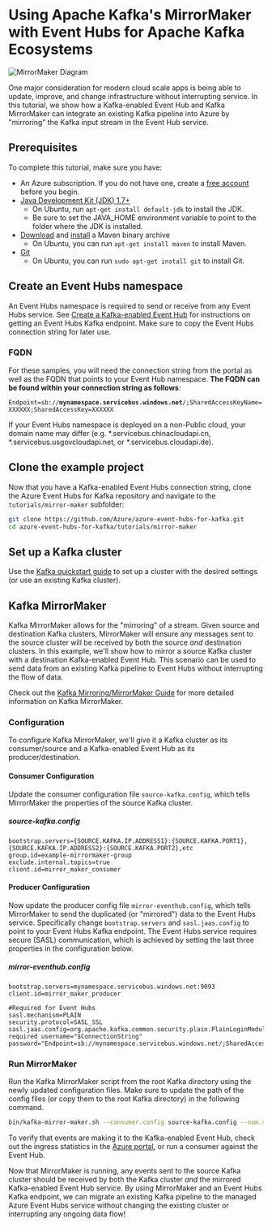 # Using Apache Kafka's MirrorMaker with Event Hubs for Apache Kafka Ecosystems

![MirrorMaker Diagram](./mirror-maker-graphic.PNG) 

One major consideration for modern cloud scale apps is being able to update, improve, and change infrastructure without interrupting service. In this tutorial, we show how a Kafka-enabled Event Hub and Kafka MirrorMaker can integrate an existing Kafka pipeline into Azure by "mirroring" the Kafka input stream in the Event Hub service. 

## Prerequisites

To complete this tutorial, make sure you have:

* An Azure subscription. If you do not have one, create a [free account](https://azure.microsoft.com/free/?ref=microsoft.com&utm_source=microsoft.com&utm_medium=docs&utm_campaign=visualstudio) before you begin.
* [Java Development Kit (JDK) 1.7+](http://www.oracle.com/technetwork/java/javase/downloads/index.html)
    * On Ubuntu, run `apt-get install default-jdk` to install the JDK.
    * Be sure to set the JAVA_HOME environment variable to point to the folder where the JDK is installed.
* [Download](http://maven.apache.org/download.cgi) and [install](http://maven.apache.org/install.html) a Maven binary archive
    * On Ubuntu, you can run `apt-get install maven` to install Maven.
* [Git](https://www.git-scm.com/downloads)
    * On Ubuntu, you can run `sudo apt-get install git` to install Git.

## Create an Event Hubs namespace

An Event Hubs namespace is required to send or receive from any Event Hubs service. See [Create a Kafka-enabled Event Hub](https://docs.microsoft.com/azure/event-hubs/event-hubs-create-kafka-enabled) for instructions on getting an Event Hubs Kafka endpoint. Make sure to copy the Event Hubs connection string for later use.

### FQDN

For these samples, you will need the connection string from the portal as well as the FQDN that points to your Event Hub namespace. **The FQDN can be found within your connection string as follows**:

`Endpoint=sb://`**`mynamespace.servicebus.windows.net`**`/;SharedAccessKeyName=XXXXXX;SharedAccessKey=XXXXXX`

If your Event Hubs namespace is deployed on a non-Public cloud, your domain name may differ (e.g. \*.servicebus.chinacloudapi.cn, \*.servicebus.usgovcloudapi.net, or \*.servicebus.cloudapi.de).

## Clone the example project

Now that you have a Kafka-enabled Event Hubs connection string, clone the Azure Event Hubs for Kafka repository and navigate to the `tutorials/mirror-maker` subfolder:

```bash
git clone https://github.com/Azure/azure-event-hubs-for-kafka.git
cd azure-event-hubs-for-kafka/tutorials/mirror-maker
```

## Set up a Kafka cluster

Use the [Kafka quickstart guide](https://kafka.apache.org/quickstart) to set up a cluster with the desired settings (or use an existing Kafka cluster).

## Kafka MirrorMaker

Kafka MirrorMaker allows for the "mirroring" of a stream. Given source and destination Kafka clusters, MirrorMaker will ensure any messages sent to the source cluster will be received by both the source *and* destination clusters. In this example, we'll show how to mirror a source Kafka cluster with a destination Kafka-enabled Event Hub. This scenario can be used to send data from an existing Kafka pipeline to Event Hubs without interrupting the flow of data. 

Check out the [Kafka Mirroring/MirrorMaker Guide](https://cwiki.apache.org/confluence/pages/viewpage.action?pageId=27846330) for more detailed information on Kafka MirrorMaker.

### Configuration

To configure Kafka MirrorMaker, we'll give it a Kafka cluster as its consumer/source and a Kafka-enabled Event Hub as its producer/destination.

#### Consumer Configuration

Update the consumer configuration file `source-kafka.config`, which tells MirrorMaker the properties of the source Kafka cluster.

##### source-kafka.config

```config
bootstrap.servers={SOURCE.KAFKA.IP.ADDRESS1}:{SOURCE.KAFKA.PORT1},{SOURCE.KAFKA.IP.ADDRESS2}:{SOURCE.KAFKA.PORT2},etc
group.id=example-mirrormaker-group
exclude.internal.topics=true
client.id=mirror_maker_consumer
```

#### Producer Configuration

Now update the producer config file `mirror-eventhub.config`, which tells MirrorMaker to send the duplicated (or "mirrored") data to the Event Hubs service. Specifically change `bootstrap.servers` and `sasl.jaas.config` to point to your Event Hubs Kafka endpoint. The Event Hubs service requires secure (SASL) communication, which is achieved by setting the last three properties in the configuration below. 

##### mirror-eventhub.config

```config
bootstrap.servers=mynamespace.servicebus.windows.net:9093
client.id=mirror_maker_producer

#Required for Event Hubs
sasl.mechanism=PLAIN
security.protocol=SASL_SSL
sasl.jaas.config=org.apache.kafka.common.security.plain.PlainLoginModule required username="$ConnectionString" password="Endpoint=sb://mynamespace.servicebus.windows.net/;SharedAccessKeyName=XXXXXX;SharedAccessKey=XXXXXX";
```

### Run MirrorMaker

Run the Kafka MirrorMaker script from the root Kafka directory using the newly updated configuration files. Make sure to update the path of the config files (or copy them to the root Kafka directory) in the following command.

```bash
bin/kafka-mirror-maker.sh --consumer.config source-kafka.config --num.streams 1 --producer.config mirror-eventhub.config --whitelist=".*"
```

To verify that events are making it to the Kafka-enabled Event Hub, check out the ingress statistics in the [Azure portal](https://azure.microsoft.com/features/azure-portal/), or run a consumer against the Event Hub.

Now that MirrorMaker is running, any events sent to the source Kafka cluster should be received by both the Kafka cluster *and* the mirrored Kafka-enabled Event Hub service. By using MirrorMaker and an Event Hubs Kafka endpoint, we can migrate an existing Kafka pipeline to the managed Azure Event Hubs service without changing the existing cluster or interrupting any ongoing data flow!
